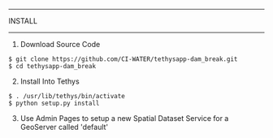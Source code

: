 *******
INSTALL
*******

1. Download Source Code

```
$ git clone https://github.com/CI-WATER/tethysapp-dam_break.git
$ cd tethysapp-dam_break
```

2. Install Into Tethys

```
$ . /usr/lib/tethys/bin/activate
$ python setup.py install
```

3. Use Admin Pages to setup a new Spatial Dataset Service for a GeoServer called 'default'


